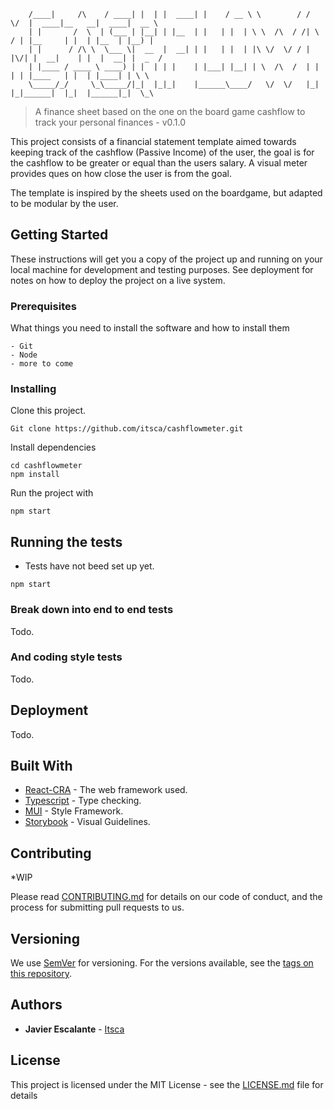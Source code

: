 
        /____|     /\    / ____| |  | |  ____| |    / __ \ \        / /  \/  |  ____|__   __|  ____|  __ \ 
        | |       /  \  | (___ | |__| | |__  | |   | |  | \ \  /\  / /| \  / | |__     | |  | |__  | |__) |
        | |      / /\ \  \___ \|  __  |  __| | |   | |  | |\ \/  \/ / | |\/| |  __|    | |  |  __| |  _  / 
        | |____ / ____ \ ____) | |  | | |    | |___| |__| | \  /\  /  | |  | | |____   | |  | |____| | \ \ 
        \_____/_/     \_\_____/|_|  |_|_|    |______\____/   \/  \/   |_|  |_|______|  |_|  |______|_|  \_\


> A finance sheet based on the one on the board game cashflow to track your personal finances - v0.1.0


This project consists of a financial statement template aimed towards keeping track of the cashflow (Passive Income) of the user, the goal is for the cashflow to be greater or equal than the users salary. A visual meter provides ques on how close the user is from the goal.

The template is inspired by the sheets used on the boardgame, but adapted to be modular by the user.

## Getting Started

These instructions will get you a copy of the project up and running on your local machine for development and testing purposes. See deployment for notes on how to deploy the project on a live system.

### Prerequisites

What things you need to install the software and how to install them

```
- Git
- Node
- more to come

```

### Installing

Clone this project.

```
Git clone https://github.com/itsca/cashflowmeter.git
```

Install dependencies

```
cd cashflowmeter
npm install
```

Run the project with

```
npm start
```

## Running the tests

* Tests have not beed set up yet.

```
npm start
```

### Break down into end to end tests

Todo.

### And coding style tests

Todo.

## Deployment

Todo.

## Built With

* [React-CRA](https://facebook.github.io/create-react-app/) - The web framework used.
* [Typescript](https://www.typescriptlang.org/) - Type checking.
* [MUI](https://material-ui.com/) - Style Framework.
* [Storybook](https://material-ui.com/) - Visual Guidelines.

## Contributing

*WIP

Please read [CONTRIBUTING.md](https://gist.github.com/PurpleBooth/b24679402957c63ec426) for details on our code of conduct, and the process for submitting pull requests to us.

## Versioning 

We use [SemVer](http://semver.org/) for versioning. For the versions available, see the [tags on this repository](https://github.com/your/project/tags). 

## Authors

* **Javier Escalante** - [Itsca](https://github.com/itsca)

## License

This project is licensed under the MIT License - see the [LICENSE.md](LICENSE.md) file for details
